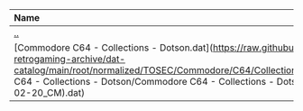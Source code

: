 |Name|Size|
|:---|---:|
|[..](../index.html)|DIR|
|[Commodore C64 - Collections - Dotson.dat](https://raw.githubusercontent.com/open-retrogaming-archive/dat-catalog/main/root/normalized/TOSEC/Commodore/C64/Collections/Dotson/Commodore C64 - Collections - Dotson/Commodore C64 - Collections - Dotson (TOSEC-v2019-02-20_CM).dat)|70354|
